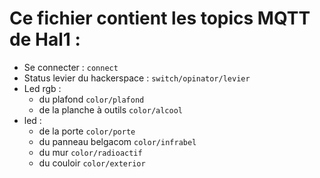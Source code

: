 # Ce fichier contient les topics MQTT de Hal1 :
* Se connecter : `connect`
* Status levier du hackerspace : `switch/opinator/levier`
* Led rgb :
  * du plafond `color/plafond`
  * de la planche à outils `color/alcool`
* led :
  * de la porte `color/porte`
  * du panneau belgacom `color/infrabel`
  * du mur `color/radioactif`
  * du couloir `color/exterior`
